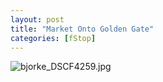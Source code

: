```yaml
---
layout: post
title: "Market Onto Golden Gate"
categories: [fStop]
---
```

<img alt="bjorke_DSCF4259.jpg" src="http://www.botzilla.com/blog/archives/pix2014/bjorke_DSCF4259.jpg" class="img-responsive" border="0" />


<!--more-->

